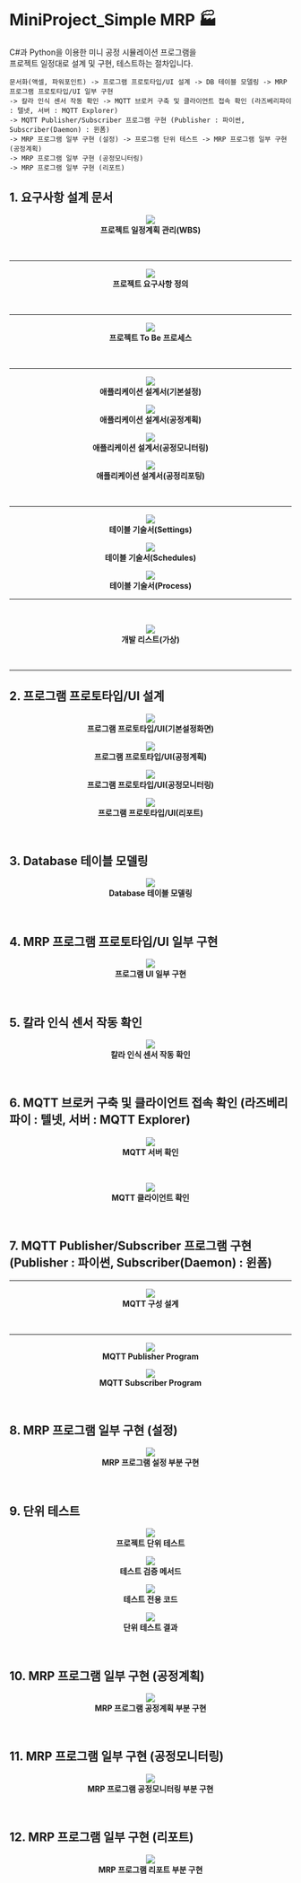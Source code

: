 # MiniProject_Simple MRP :factory:

C#과 Python을 이용한 미니 공정 시뮬레이션 프로그램을<br/> 
프로젝트 일정대로 설계 및 구현, 테스트하는 절차입니다.<br/>

```console
문서화(액셀, 파워포인트) -> 프로그램 프로토타입/UI 설계 -> DB 테이블 모델링 -> MRP 프로그램 프로토타입/UI 일부 구현 
-> 칼라 인식 센서 작동 확인 -> MQTT 브로커 구축 및 클라이언트 접속 확인 (라즈베리파이 : 텔넷, 서버 : MQTT Explorer) 
-> MQTT Publisher/Subscriber 프로그램 구현 (Publisher : 파이썬, Subscriber(Daemon) : 윈폼) 
-> MRP 프로그램 일부 구현 (설정) -> 프로그램 단위 테스트 -> MRP 프로그램 일부 구현 (공정계획)
-> MRP 프로그램 일부 구현 (공정모니터링)
-> MRP 프로그램 일부 구현 (리포트)
```

## 1. 요구사항 설계 문서

<p align="center">
    <img src="images/Project_01.jpg"><br/> 
    <span><b>프로젝트 일정계획 관리(WBS)</b></span>
</p>
<br/>

---

<p align="center">
    <img src="images/Project_02.jpg"><br/>
    <span><b>프로젝트 요구사항 정의</b></span>
</p>
<br/>

---

<p align="center">
    <img src="images/Project_03.JPG"><br/>
    <span><b>프로젝트 To Be 프로세스</b></span>
</p>
<br/>

---

<p align="center">
    <img src="images/Project_04_1.JPG"><br/>
    <span><b>애플리케이션 설계서(기본설정)</b></span>
</p>

<p align="center">
    <img src="images/Project_04_2.JPG"><br/>
    <span><b>애플리케이션 설계서(공정계획)</b></span>
</p>

<p align="center">
    <img src="images/Project_04_3.jpg"><br/>
    <span><b>애플리케이션 설계서(공정모니터링)</b></span>
</p>

<p align="center">
    <img src="images/Project_04_4.jpg"><br/>
    <span><b>애플리케이션 설계서(공정리포팅)</b></span>
</p>
<br/>

---

<p align="center">
    <img src="images/Project_05_1.jpg"><br/>
    <span><b>테이블 기술서(Settings)</b></span>
</p>

<p align="center">
    <img src="images/Project_05_2.jpg"><br/>
    <span><b>테이블 기술서(Schedules)</b></span>
</p>

<p align="center">
    <img src="images/Project_05_3.jpg"><br/>
    <span><b>테이블 기술서(Process)</b></span>
</p>

---
<br/>

<p align="center">
    <img src="images/Project_06.jpg"><br/>
    <span><b>개발 리스트(가상)</b></span>
</p>
<br/>

---

## 2. 프로그램 프로토타입/UI 설계

<p align="center">
    <img src="images/Prototype_기본설정화면.jpg"><br/>
    <span><b>프로그램 프로토타입/UI(기본설정화면)</b></span>
</p>

<p align="center">
    <img src="images/Prototype_공정계획.jpg"><br/>
    <span><b>프로그램 프로토타입/UI(공정계획)</b></span>
</p>

<p align="center">
    <img src="images/Prototype_공정모니터링.jpg"><br/>
    <span><b>프로그램 프로토타입/UI(공정모니터링)</b></span>
</p>

<p align="center">
    <img src="images/Prototype_리포트.jpg"><br/>
    <span><b>프로그램 프로토타입/UI(리포트)</b></span>
</p>
<br/>

## 3. Database 테이블 모델링

<p align="center">
    <img src="images/테이블_모델링.JPG"><br/>
    <span><b>Database 테이블 모델링</b></span>
</p>
<br/>

## 4. MRP 프로그램 프로토타입/UI 일부 구현

<p align="center">
    <img src="images/ui_일부_구현.JPG"><br/>
    <span><b>프로그램 UI 일부 구현</b></span>
</p>
<br/>

## 5. 칼라 인식 센서 작동 확인

<p align="center">
    <img src="images/센서_작동_확인.JPG"><br/>
    <span><b>칼라 인식 센서 작동 확인</b></span>
</p>
<br/>

## 6. MQTT 브로커 구축 및 클라이언트 접속 확인 (라즈베리파이 : 텔넷, 서버 : MQTT Explorer)

<p align="center">
    <img src="images/MQTT_서버_확인.JPG"><br/>
    <span><b>MQTT 서버 확인</b></span>
</p>
<br/>

<p align="center">
    <img src="images/MQTT_클라이언트_확인.JPG"><br/>
    <span><b>MQTT 클라이언트 확인</b></span>
</p>
<br/>

## 7. MQTT Publisher/Subscriber 프로그램 구현 (Publisher : 파이썬, Subscriber(Daemon) : 윈폼)

---

<p align="center">
    <img src="images/mqtt_구성도.png"><br/>
    <span><b>MQTT 구성 설계</b></span>
</p>
<br/>

---

<p align="center">
    <img src="images/MQTT_Publisher_Program.JPG"><br/>
    <span><b>MQTT Publisher Program</b></span>
</p>

<p align="center">
    <img src="images/MQTT_Subscriber_Program.JPG"><br/>
    <span><b>MQTT Subscriber Program</b></span>
</p>
<br/>

## 8. MRP 프로그램 일부 구현 (설정)

<p align="center">
    <img src="images/MRP_일부_구현.JPG"><br/>
    <span><b>MRP 프로그램 설정 부분 구현</b></span>
</p>
<br/>

## 9. 단위 테스트

<p align="center">
    <img src="images/테스트_케이스.png"><br/>
    <span><b>프로젝트 단위 테스트</b></span>
</p>

<p align="center">
    <img src="images/테스트_검증_01.JPG"><br/>
    <span><b>테스트 검증 메서드</b></span>
</p>

<p align="center">
    <img src="images/테스트_검증_02.JPG"><br/>
    <span><b>테스트 전용 코드</b></span>
</p>

<p align="center">
    <img src="images/테스트_결과.JPG"><br/>
    <span><b>단위 테스트 결과</b></span>
</p>
<br/>

## 10. MRP 프로그램 일부 구현 (공정계획)

<p align="center">
    <img src="images/MRP_공정계획_구현.JPG"><br/>
    <span><b>MRP 프로그램 공정계획 부분 구현</b></span>
</p>
<br/>

## 11. MRP 프로그램 일부 구현 (공정모니터링)

<p align="center">
    <img src="images/MRP_공정모니터링_구현.JPG"><br/>
    <span><b>MRP 프로그램 공정모니터링 부분 구현</b></span>
</p>
<br/>

## 12. MRP 프로그램 일부 구현 (리포트)
 
<p align="center">
    <img src="images/MRP_리포트_구현.JPG"><br/>
    <span><b>MRP 프로그램 리포트 부분 구현</b></span>
</p>
<br/>
